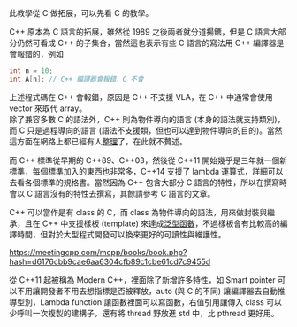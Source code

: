 此教學從 C 做拓展，可以先看 C 的教學。

C++ 原本為 C 語言的拓展，雖然從 1989 之後兩者就分道揚鑣，但是 C 語言大部分仍然可看成 C++ 的子集合，當然這也表示有些 C 語言的寫法用 C++ 編譯器是會報錯的，例如
```C
int n = 10;
int A[n]; // C++ 編譯器會報錯，C 不會
```
上述程式碼在 C++ 會報錯，原因是 C++ 不支援 VLA，在 C++ 中通常會使用 vector 來取代 array。\
除了兼容多數 C 的語法外，C++ 則為物件導向的語言 (本身的語法就支持類別)，而 C 只是過程導向的語言 (語法不支援類，但也可以達到物件導向的目的)。當然這方面在網路上都已經有人[整理](https://www.1ju.org/cplusplus/c-vs-cpp)了，在此就不贅述。

而 C++ 標準從早期的 C++89、C++03，然後從 C++11 開始幾乎是三年就一個新標準，每個標準加入的東西也非常多，C++14 支援了 lambda 運算式，詳細可以去看各個標準的規格書。當然因為 C++ 包含大部分 C 語言的特性，所以在撰寫時會以 C 語言沒有的特性去撰寫，其餘請參考 C 語言的文章。

C++ 可以當作是有 class 的 C，而 class 為物件導向的語法，用來做封裝與繼承，且在 C++ 中支援樣板 (template) 來達成[泛型函數](https://github.com/JrPhy/C_tutorial/blob/main/CH8-%E6%8C%87%E6%A8%99%E8%88%87%E5%87%BD%E6%95%B8.md#3-%E6%8C%87%E6%A8%99%E5%87%BD%E6%95%B8%E7%95%B6%E4%BD%9C%E5%BC%95%E6%95%B8)，不過樣板會有比較高的編譯時間，但對於大型程式開發可以換來更好的可讀性與維護性。

https://meetingcpp.com/mcpp/books/book.php?hash=d6176cbb9cae6aa6304cfb89c1cbe61cd7c9455d

從 C++11 起被稱為 Modern C++，裡面除了新增許多特性，如 Smart pointer 可以不用讓開發者不用去想指標是否被釋放，auto (與 C 的不同) 讓編譯器去自動推導型別，Lambda function 讓函數裡面可以寫函數，右值引用讓傳入 class 可以少呼叫一次複製的建構子，還有將 thread 野放進 std 中，比 pthread 更好用。
